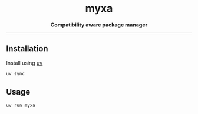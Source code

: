 <div align="center">
  <h1>myxa</h1>

  <p>
    <strong>Compatibility aware package manager</strong>
  </p>

  <hr />
</div>

## Installation

Install using [uv](https://docs.astral.sh/uv)

```bash
uv sync
```

## Usage

```bash
uv run myxa
```
